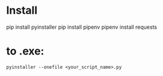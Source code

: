 # Install

pip install pyinstaller
pip install pipenv
pipenv install requests


# to .exe:

`pyinstaller --onefile <your_script_name>.py`